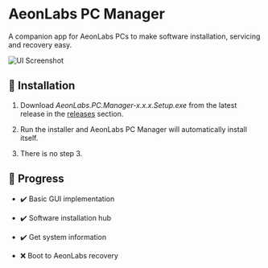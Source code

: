 # AeonLabs PC Manager
 A companion app for AeonLabs PCs to make software installation, servicing and recovery easy.
 
 ![UI Screenshot](https://i.imgur.com/RaIDv7U.png)
 
## :electric_plug: Installation

1. Download *AeonLabs.PC.Manager-x.x.x.Setup.exe* from the latest release in the [releases](https://github.com/Maega/AeonLabs-PC-Manager/releases/latest) section.

2. Run the installer and AeonLabs PC Manager will automatically install itself.

3. There is no step 3.

## :checkered_flag:	Progress

* :heavy_check_mark: Basic GUI implementation

* :heavy_check_mark: Software installation hub

* :heavy_check_mark: Get system information

* :x: Boot to AeonLabs recovery
